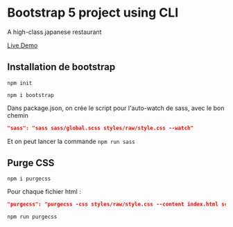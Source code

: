 # Bootstrap 5 project using CLI

A high-class japanese restaurant

[Live Demo](https://sebastienlcmt.github.io/Bootstrap5-Cli/)


## Installation de bootstrap

`npm init`

`npm i bootstrap`

Dans package.json, on crée le script pour l'auto-watch de sass, avec le bon chemin

```json
"sass": "sass sass/global.scss styles/raw/style.css --watch"
```

Et on peut lancer la commande `npm run sass`

## Purge CSS

```npm i purgecss```

Pour chaque fichier html :
```json
"purgecss": "purgecss -css styles/raw/style.css --content index.html script/*.js -o styles/cleaned/home.css"
```

```npm run purgecss```
